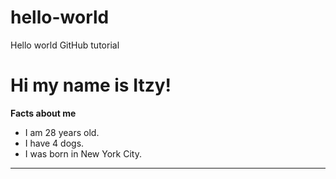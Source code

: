 # hello-world
Hello world GitHub tutorial
# Hi my name is Itzy!
**Facts about me**
- I am 28 years old.
- I have 4 dogs.
- I was born in New York City.
---
